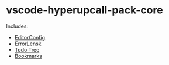 # vscode-hyperupcall-pack-core

Includes:

- [EditorConfig](https://marketplace.visualstudio.com/items?itemName=EditorConfig.EditorConfig)
- [ErrorLensk](https://marketplace.visualstudio.com/items?itemName=usernamehw.errorlens)
- [Todo Tree](https://marketplace.visualstudio.com/items?itemName=Gruntfuggly.todo-tree)
- [Bookmarks](https://marketplace.visualstudio.com/items?itemName=alefragnani.Bookmarks)
